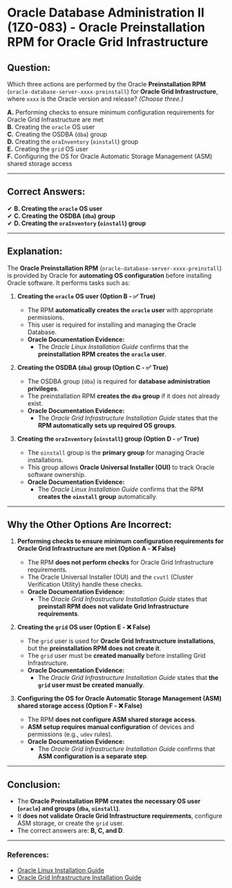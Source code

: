 # Oracle Database Administration II (1Z0-083) - Oracle Preinstallation RPM for Oracle Grid Infrastructure

## **Question:**
Which three actions are performed by the Oracle **Preinstallation RPM** (`oracle-database-server-xxxx-preinstall`) for **Oracle Grid Infrastructure**, where `xxxx` is the Oracle version and release? *(Choose three.)*

**A.** Performing checks to ensure minimum configuration requirements for Oracle Grid Infrastructure are met  
**B.** Creating the `oracle` OS user  
**C.** Creating the OSDBA (`dba`) group  
**D.** Creating the `oraInventory` (`oinstall`) group  
**E.** Creating the `grid` OS user  
**F.** Configuring the OS for Oracle Automatic Storage Management (ASM) shared storage access  

---

## **Correct Answers:**  
✔ **B. Creating the `oracle` OS user**  
✔ **C. Creating the OSDBA (`dba`) group**  
✔ **D. Creating the `oraInventory` (`oinstall`) group**  

---

## **Explanation:**

The **Oracle Preinstallation RPM** (`oracle-database-server-xxxx-preinstall`) is provided by Oracle for **automating OS configuration** before installing Oracle software. It performs tasks such as:

1. **Creating the `oracle` OS user (Option B - ✅ True)**
   - The RPM **automatically creates the `oracle` user** with appropriate permissions.
   - This user is required for installing and managing the Oracle Database.
   - **Oracle Documentation Evidence:**  
     - The *Oracle Linux Installation Guide* confirms that the **preinstallation RPM creates the `oracle` user**.

2. **Creating the OSDBA (`dba`) group (Option C - ✅ True)**
   - The OSDBA group (`dba`) is required for **database administration privileges**.
   - The preinstallation RPM **creates the `dba` group** if it does not already exist.
   - **Oracle Documentation Evidence:**  
     - The *Oracle Grid Infrastructure Installation Guide* states that the **RPM automatically sets up required OS groups**.

3. **Creating the `oraInventory` (`oinstall`) group (Option D - ✅ True)**
   - The `oinstall` group is the **primary group** for managing Oracle installations.
   - This group allows **Oracle Universal Installer (OUI)** to track Oracle software ownership.
   - **Oracle Documentation Evidence:**  
     - The *Oracle Linux Installation Guide* confirms that the RPM **creates the `oinstall` group** automatically.

---

## **Why the Other Options Are Incorrect:**

1. **Performing checks to ensure minimum configuration requirements for Oracle Grid Infrastructure are met (Option A - ❌ False)**
   - The RPM **does not perform checks** for Oracle Grid Infrastructure requirements.
   - The Oracle Universal Installer (OUI) and the `cvutl` (Cluster Verification Utility) handle these checks.
   - **Oracle Documentation Evidence:**  
     - The *Oracle Grid Infrastructure Installation Guide* states that **preinstall RPM does not validate Grid Infrastructure requirements**.

2. **Creating the `grid` OS user (Option E - ❌ False)**
   - The `grid` user is used for **Oracle Grid Infrastructure installations**, but the **preinstallation RPM does not create it**.
   - The `grid` user must be **created manually** before installing Grid Infrastructure.
   - **Oracle Documentation Evidence:**  
     - The *Oracle Grid Infrastructure Installation Guide* states that **the `grid` user must be created manually**.

3. **Configuring the OS for Oracle Automatic Storage Management (ASM) shared storage access (Option F - ❌ False)**
   - The RPM **does not configure ASM shared storage access**.
   - **ASM setup requires manual configuration** of devices and permissions (e.g., `udev` rules).
   - **Oracle Documentation Evidence:**  
     - The *Oracle Grid Infrastructure Installation Guide* confirms that **ASM configuration is a separate step**.

---

## **Conclusion:**
- The **Oracle Preinstallation RPM** **creates the necessary OS user (`oracle`) and groups (`dba`, `oinstall`)**.
- It **does not validate Oracle Grid Infrastructure requirements**, configure ASM storage, or create the `grid` user.
- The correct answers are: **B, C, and D**.

---

### **References:**
- [Oracle Linux Installation Guide](https://docs.oracle.com/en/operating-systems/oracle-linux/8/install-and-update/index.html)
- [Oracle Grid Infrastructure Installation Guide](https://docs.oracle.com/en/database/oracle/oracle-database/19/cwlin/index.html)
